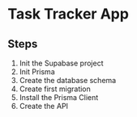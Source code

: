 # Task Tracker App

## Steps

1. Init the Supabase project
2. Init Prisma
3. Create the database schema
4. Create first migration
5. Install the Prisma Client
6. Create the API
